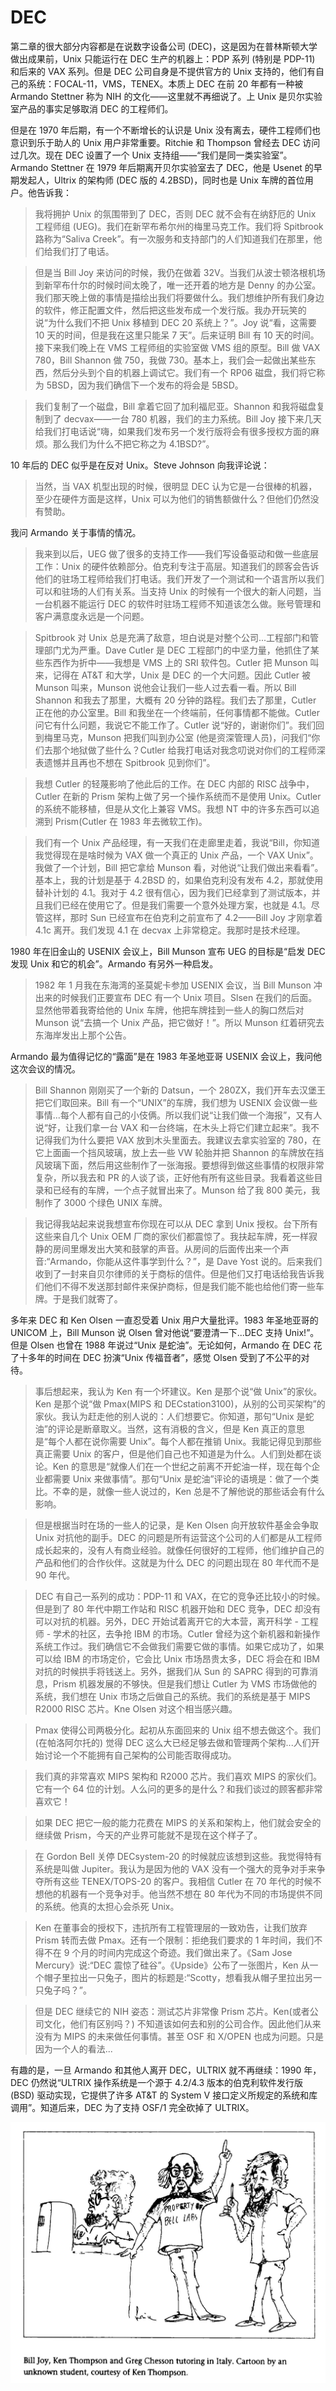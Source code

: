 # DEC

第二章的很大部分内容都是在说数字设备公司 (DEC)，这是因为在普林斯顿大学做出成果前，Unix 只能运行在 DEC 生产的机器上：PDP 系列 (特别是 PDP-11) 和后来的 VAX 系列。但是 DEC 公司自身是不提供官方的 Unix 支持的，他们有自己的系统：FOCAL-11，VMS，TENEX。本质上 DEC 在前 20 年都有一种被 Armando Stettner 称为 NIH 的文化——这里就不再细说了。上 Unix 是贝尔实验室产品的事实足够取消 DEC 的工程师们。

但是在 1970 年后期，有一个不断增长的认识是 Unix 没有离去，硬件工程师们也意识到乐于助人的 Unix 用户非常重要。Ritchie 和 Thompson 曾经去 DEC 访问过几次。现在 DEC 设置了一个 Unix 支持组——“我们是同一类实验室”。Armando Stettner 在 1979 年后期离开贝尔实验室去了 DEC，他是 Usenet 的早期发起人，Ultrix 的架构师 (DEC 版的 4.2BSD)，同时也是 Unix 车牌的首位用户。他告诉我：

> 我将拥护 Unix 的氛围带到了 DEC，否则 DEC 就不会有在纳舒厄的 Unix 工程师组 (UEG)。我们在新罕布希尔州的梅里马克工作。我们将 Spitbrook 路称为“Saliva Creek”。有一次服务和支持部门的人们知道我们在那里，他们给我们打了电话。

> 但是当 Bill Joy 来访问的时候，我仍在做着 32V。当我们从波士顿洛根机场到新罕布什尔的时候时间太晚了，唯一还开着的地方是 Denny 的办公室。我们那天晚上做的事情是描绘出我们将要做什么。我们想维护所有我们身边的软件，修正配置文件，然后把这些发布成一个发行版。我办开玩笑的说“为什么我们不把 Unix 移植到 DEC 20 系统上？”。Joy 说“看，这需要 10 天的时间，但是我在这里只能呆 7 天”。后来证明 Bill 有 10 天的时间。接下来我们晚上在 VMS 工程师组的实验室做 VMS 组的原型。Bill 做 VAX 780，Bill Shannon 做 750，我做 730。基本上，我们会一起做出某些东西，然后分头到个自的机器上调试它。我们有一个 RP06 磁盘，我们将它称为 5BSD，因为我们确信下一个发布的将会是 5BSD。

> 我们复制了一个磁盘，Bill 拿着它回了加利福尼亚。Shannon 和我将磁盘复制到了 decvax——一台 780 机器，我们的主力系统。Bill Joy 接下来几天给我们打电话说“嗨，如果我们发布另一个发行版将会有很多授权方面的麻烦。那么我们为什么不把它称之为 4.1BSD?”。

10 年后的 DEC 似乎是在反对 Unix。Steve Johnson 向我评论说：

> 当然，当 VAX 机型出现的时候，很明显 DEC 认为它是一台很棒的机器，至少在硬件方面是这样，Unix 可以为他们的销售额做什么？但他们仍然没有赞助。

我问 Armando 关于事情的情况。

> 我来到以后，UEG 做了很多的支持工作——我们写设备驱动和做一些底层工作：Unix 的硬件依赖部分。伯克利专注于高层。知道我们的顾客会告诉他们的驻场工程师给我们打电话。我们开发了一个测试和一个语言所以我们可以和驻场的人们有关系。当支持 Unix 的时候有一个很大的新人问题，当一台机器不能运行 DEC 的软件时驻场工程师不知道该怎么做。账号管理和客户满意度永远是一个问题。

> Spitbrook 对 Unix 总是充满了敌意，坦白说是对整个公司...工程部门和管理部门尤为严重。Dave Cutler 是 DEC 工程部门的中坚力量，他抓住了某些东西作为折中——我想是 VMS 上的 SRI 软件包。Cutler 把 Munson 叫来，记得在 AT&T 和大学，Unix 是 DEC 的一个大问题。因此 Cutler 被 Munson 叫来，Munson 说他会让我们一些人过去看一看。所以 Bill Shannon 和我去了那里，大概有 20 分钟的路程。我们去了那里，Cutler 正在他的办公室里。Bill 和我坐在一个终端前，任何事情都不能做。Cutler 问它有什么问题，我说它不能工作了。Cutler 说“好的，谢谢你们”。我们回到梅里马克，Munson 把我们叫到办公室 (他是资深管理人员)，问我们“你们去那个地狱做了些什么？Cutler 给我打电话对我念叨说对你们的工程师深表遗憾并且再也不想在 Spitbrook 见到你们”。

> 我想 Cutler 的轻蔑影响了他此后的工作。在 DEC 内部的 RISC 战争中，Cutler 在新的 Prism 架构上做了另一个操作系统而不是使用 Unix。Cutler 的系统不能移植，但是从文化上兼容 VMS。我想 NT 中的许多东西可以追溯到 Prism(Cutler 在 1983 年去微软工作)。

> 我们有一个 Unix 产品经理，有一天我们在走廊里走着，我说“Bill，你知道我觉得现在是啥时候为 VAX 做一个真正的 Unix 产品，一个 VAX Unix”。我做了一个计划，Bill 把它拿给 Munson 看，对他说“让我们做出来看看”。基本上，我的计划是基于 4.2BSD 的，如果伯克利没有发布 4.2，那就使用替补计划的 4.1。我对于 4.2 很有信心，因为我们已经拿到了测试版本，并且我们已经在使用它了。但是我们需要一个意外处理方案，也就是 4.1。尽管这样，那时 Sun 已经宣布在伯克利之前宣布了 4.2——Bill Joy 才刚拿着 4.1c 离开。我们发现 4.1 在 decvax 上非常稳定。我那时是技术经理。

1980 年在旧金山的 USENIX 会议上，Bill Munson 宣布 UEG 的目标是“启发 DEC 发现 Unix 和它的机会”。Armando 有另外一种启发。

> 1982 年 1 月我在东海湾的圣莫妮卡参加 USENIX 会议，当 Bill Munson 冲出来的时候我们正要宣布 DEC 有一个 Unix 项目。Slsen 在我们的后面。显然他带着我寄给他的 Unix 车牌，他把车牌挂到一些人的胸口然后对 Munson 说“去搞一个 Unix 产品，把它做好！”。所以 Munson 红着研究去东海岸发出上那个公告。

Armando 最为值得记忆的“露面”是在 1983 年圣地亚哥 USENIX 会议上，我问他这次会议的情况。

> Bill Shannon 刚刚买了一个新的 Datsun，一个 280ZX，我们开车去汉堡王把它们取回来。Bill 有一个“UNIX”的车牌，我们想为 USENIX 会议做一些事情...每个人都有自己的小伎俩。所以我们说“让我们做一个海报”，又有人说“好，让我们拿一台 VAX 和一台终端，在木头上将它们建立起来”。我不记得我们为什么要把 VAX 放到木头里面去。我建议去拿实验室的 780，在它上面画一个挡风玻璃，放上去一些 VW 轮胎并把 Shannon 的车牌放在挡风玻璃下面，然后用这些制作了一张海报。要想得到做这些事情的权限非常复杂，所以我去和 PR 的人谈了谈，正好他有所有这些目录。我看着这些目录和已经有的车牌，一个点子就冒出来了。Munson 给了我 800 美元，我制作了 3000 个绿色 UNIX 车牌。

> 我记得我站起来说我想宣布你现在可以从 DEC 拿到 Unix 授权。台下所有这些来自几个 Unix OEM 厂商的家伙们都震惊了。我扶起车牌，死一样寂静的房间里爆发出大笑和鼓掌的声音。从房间的后面传出来一个声音:“Armando，你能从这件事学到什么？”，是 Dave Yost 说的。后来我们收到了一封来自贝尔律师的关于商标的信件。但是他们又打电话给我告诉我们他们不得不发送那封邮件来保护商标，但是我们能不能也给他们寄一些车牌。于是我们就寄了。

多年来 DEC 和 Ken Olsen 一直忍受着 Unix 用户大量批评。1983 年圣地亚哥的 UNICOM 上，Bill Munson 说 Olsen 曾对他说“要澄清一下...DEC 支持 Unix!”。但是 Olsen 也曾在 1988 年说过“Unix 是蛇油”。无论如何，Armando 在 DEC 花了十多年的时间在 DEC 扮演“Unix 传福音者”，感觉 Olsen 受到了不公平的对待。

> 事后想起来，我认为 Ken 有一个坏建议。Ken 是那个说“做 Unix”的家伙。Ken 是那个说“做 Pmax(MIPS 和 DECstation3100)，从别的公司买架构”的家伙。我认为赶走他的别人说的：人们想要它。你知道，那句“Unix 是蛇油”的评论是断章取义。当然，这有消极的含义，但是 Ken 真正的意思是“每个人都在说你需要 Unix”。每个人都在推销 Unix。我能记得见到那些真正需要 Unix 的客户，但是他们自己也不知道是为什么。人们到处都在谈论。Ken 的意思是“就像人们在一个世纪之前离不开蛇油一样，现在每个企业都需要 Unix 来做事情”。那句“Unix 是蛇油”评论的语境是：做了一个类比。不幸的是，就像一些人说过的，Ken 总是不了解他说的那些话会有什么影响。

> 但是根据当时在场的一些人的记录，是 Ken Olsen 向开放软件基金会争取 Unix 对抗他的副手。DEC 的问题是所有运营这个公司的人们都是从工程师成长起来的，没有人有商业经验。就像任何很好的工程师，他们维护自己的产品和他们的合作伙伴。这就是为什么 DEC 的问题出现在 80 年代而不是 90 年代。

> DEC 有自己一系列的成功：PDP-11 和 VAX，在它的竞争还比较小的时候。但是到了 80 年代中期工作站和 RISC 机器开始和 DEC 竞争，DEC 却没有可以对抗的机器。另外，DEC 开始试着离开它的大本营，离开科学 - 工程师 - 学术的社区，去争抢 IBM 的市场。Cutler 曾经为这个新机器和新操作系统工作过。我们确信它不会做我们需要它做的事情。如果它成功了，如果可以给 IBM 的市场定价，它会比 Unix 市场昂贵太多，DEC 将会在和 IBM 对抗的时候拱手将钱送上。另外，据我们从 Sun 的 SAPRC 得到的可靠消息，Prism 机器发展的不够快。但是我们想让 Cutler 为 VMS 市场做他的系统，我们想在 Unix 市场之后做自己的系统。我们的系统是基于 MIPS R2000 RISC 芯片。Kne Olsen 对这个相当感兴趣。

> Pmax 使得公司两极分化。起初从东面回来的 Unix 组不想去做这个。我们 (在帕洛阿尔托的) 觉得 DEC 这么大已经足够去做和管理两个架构...人们开始讨论一个不能拥有自己架构的公司能否取得成功。

> 我们真的非常喜欢 MIPS 架构和 R2000 芯片。我们喜欢 MIPS 的家伙们。它有一个 64 位的计划。人么问的更多的是什么？和我们谈过的顾客都非常喜欢它！

> 如果 DEC 把它一般的能力花费在 MIPS 的关系和架构上，他们就会安全的继续做 Prism，今天的产业界可能就不是现在这个样子了。

> 在 Gordon Bell 关停 DECsystem-20 的时候就应该想到这些。我觉得特有系统是叫做 Jupiter。我认为是因为他的 VAX 没有一个强大的竞争对手来争夺所有这些 TENEX/TOPS-20 的客户。我相信 Cutler 在 70 年代的时候不想他的机器有一个竞争对手。他当然不想在 80 年代为不同的市场提供不同的系统。他真的太担心会杀死 Unix。

> Ken 在董事会的授权下，违抗所有工程管理层的一致劝告，让我们放弃 Prism 转而去做 Pmax。还有一个限制：拒绝我们要求的 1 年时间，我们不得不在 9 个月的时间内完成这个奇迹。我们做出来了。《Sam Jose Mercury》说:“DEC 震惊了硅谷”。《Upside》公布了一张图片，Ken 从一个帽子里拉出一只兔子，图片的标题是:“Scotty，想看我从帽子里拉出另一只兔子吗？”。

> 但是 DEC 继续它的 NIH 姿态：测试芯片非常像 Prism 芯片。Ken(或者公司文化，他们有区别吗？) 不知道该如何去和别的公司合作。因此他们从来没有为 MIPS 的未来做任何事情。甚至 OSF 和 X/OPEN 也成为问题。只是因为一个人的看法...

有趣的是，一旦 Armando 和其他人离开 DEC，ULTRIX 就不再继续：1990 年，DEC 仍然说“ULTRIX 操作系统是一个源于 4.2/4.3 版本的伯克利软件发行版 (BSD) 驱动实现，它提供了许多 AT&T 的 System V 接口定义所规定的系统和库调用”。知道后来，DEC 为了支持 OSF/1 完全砍掉了 ULTRIX。

![](/assets/bill_ken_greg.jpg) 
